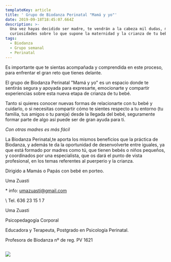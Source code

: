 ```yaml
---
templateKey: article
title: ' Grupo de Biodanza Perinatal "Mamá y yo"'
date: 2019-09-18T18:45:07.664Z
description: >-
  Una vez hayas decidido ser madre, te vendrán a la cabeza mil dudas, miedos o
  curiosidades sobre lo que supone la maternidad y la crianza de tu bebé.
tags:
  - Biodanza
  - Grupo semanal
  - Perinatal
---
```

Es importante que te sientas acompañada y comprendida en este proceso, para enfrentar el gran reto que tienes delante.

El grupo de Biodanza Perinatal "Mamá y yo" es un espacio donde te sentirás  segura y apoyada para expresarte, emocionarte y compartir experiencias sobre esta nueva etapa de crianza de tu bebé.

Tanto si quieres conocer nuevas formas de relacionarte con tu bebé y cuidarlo, o si necesitas compartir cómo te sientes respecto a tu entorno (tu familia, tus amigos o tu pareja) desde la llegada del bebé, seguramente formar parte de algo así puede ser de gran ayuda para ti.

_Con otras madres es más fácil_

La Biodanza Perinatal,te aporta los mismos beneficios que la práctica de Biodanza, y además te da la oportunidad de desenvolverte entre iguales, ya que está formado por madres como tú, que tienen bebés o niños pequeños, y coordinados por una especialista, que os dará el punto de vista profesional, en los temas referentes al puerperio y la crianza.

Dirigido a Mamás o Papás con bebé en porteo.

Uma Zuasti

\* info: umazuasti@gmail.com

\    Tel. 636 23 15 1 7

Uma Zuasti

Psicopedagogía Corporal

Educadora y Terapeuta, Postgrado en Psicología Perinatal.

Profesora de Biodanza nº de reg. PV 1621



![]()

![](/img/cimg2469-4-.jpg)
